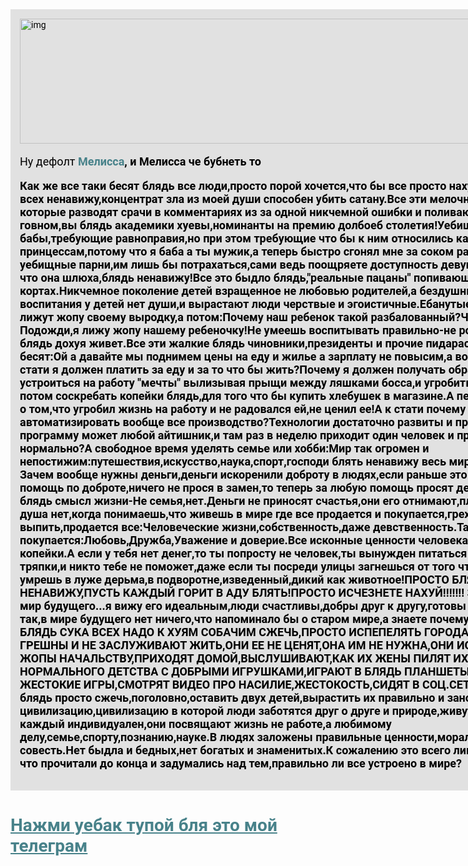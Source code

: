 <!DOCTYPE html>
<html lang="en">
<head>
  <meta charset="UTF-8">
  <meta http-equiv="X-UA-Compatible" content="IE=edge">
  <meta name="viewport" content="width=device-width, initial-scale=1.0">
  <title>Мелисса ахуенная бля</title>
</head>
<body>
  <div>
      <img src="https://sun9-39.userapi.com/impg/zGqeryBb7f67A7v7wgzY66u5FbC9VkJoMnIL0w/8hgIh-Fgs24.jpg?size=803x1012&quality=95&sign=c2bc8fa4ef21dd725c2674e8f7492bd1&type=album" alt="img">
      <p class="title">Ну дефолт <strong><span>Мелисса</span>, и Мелисса че бубнеть то</p>
      <p class="text">Как же все таки бесят блядь все люди,просто порой хочется,что бы все просто нахуй исчезли.Я просто всех ненавижу,концентрат зла из моей души способен убить сатану.Все эти мелочные людишки которые разводят срачи в комментариях из за одной никчемной ошибки и поливают человека говном,вы блядь академики хуевы,номинанты на премию долбоеб столетия!Уебищные бабы,требующие равноправия,но при этом требующие что бы к ним относились как к принцессам,потому что я баба а ты мужик,а теперь быстро сгонял мне за соком раб.Не менее уебищные парни,им лишь бы потрахаться,сами ведь поощряете доступность девушки,а потом пиздите что она шлюха,блядь ненавижу!Все это быдло блядь,"реальные пацаны" попивающие яшку,и курят на кортах.Никчемное поколение детей взращенное не любовью родителей,а бездушным интернетом,без воспитания у детей нет души,и вырастают люди черствые и эгоистичные.Ебанутые родители,которые лижут жопу своему выродку,а потом:Почему наш ребенок такой разбалованный?Что дорогая?Подожди,я лижу жопу нашему ребеночку!Не умеешь воспитывать правильно-не рожай,у нас и так блядь дохуя живет.Все эти жалкие блядь чиновники,президенты и прочие пидарасы,как же они бесят:Ой а давайте мы поднимем цены на еду и жилье а зарплату не повысим,а вообще с какой это стати я должен платить за еду и за то что бы жить?Почему я должен получать образование,что бы устроиться на работу "мечты" вылизывая прыщи между ляшками босса,и угробить всю жизнь,что бы потом соскребать копейки блядь,для того что бы купить хлебушек в магазине.А перед смертью жалеть о том,что угробил жизнь на работу и не радовался ей,не ценил ее!А к стати почему бы не автоматизировать вообще все производство?Технологии достаточно развиты и просто составить программу может любой айтишник,и там раз в неделю приходит один человек и проверяет все ли нормально?А свободное время уделять семье или хобби:Мир так огромен и непостижим:путешествия,искусство,наука,спорт,господи блять ненавижу весь мир,за то что он такой!Зачем вообще нужны деньги,деньги искоренили доброту в людях,если раньше это была просто помощь по доброте,ничего не прося в замен,то теперь за любую помощь просят деньги,деньги теперь блядь смысл жизни-Не семья,нет.Деньги не приносят счастья,они его отнимают,плоть счастлива и душа нет,когда понимаешь,что живешь в мире где все продается и покупается,грех не выпить,продается все:Человеческие жизни,собственность,даже девственность.Так же все покупается:Любовь,Дружба,Уважение и доверие.Все исконные ценности человека продаются за копейки.А если у тебя нет денег,то ты попросту не человек,ты вынужден питаться отходами и носить тряпки,и никто тебе не поможет,даже если ты посреди улицы загнешься от того что неделю не ел!Ты умрешь в луже дерьма,в подворотне,изведенный,дикий как животное!ПРОСТО БЛЯДЬ ВСЕХ НЕНАВИЖУ,ПУСТЬ КАЖДЫЙ ГОРИТ В АДУ БЛЯТЬ!ПРОСТО ИСЧЕЗНЕТЕ НАХУЙ!!!!!!!
Знаете,каким я вижу мир будущего...я вижу его идеальным,люди счастливы,добры друг к другу,готовы помочь за просто так,в мире будущего нет ничего,что напоминало бы о старом мире,а знаете почему?ДА ПОТОМУ ЧТО БЛЯДЬ СУКА ВСЕХ НАДО К ХУЯМ СОБАЧИМ СЖЕЧЬ,ПРОСТО ИСПЕПЕЛЯТЬ ГОРОДА!!!ВСЕ ЛЮДИ ТАМ ГРЕШНЫ И НЕ ЗАСЛУЖИВАЮТ ЖИТЬ,ОНИ ЕЕ НЕ ЦЕНЯТ,ОНА ИМ НЕ НУЖНА,ОНИ ИСПРАВНО ЛИЖУТ ЖОПЫ НАЧАЛЬСТВУ,ПРИХОДЯТ ДОМОЙ,ВЫСЛУШИВАЮТ,КАК ИХ ЖЕНЫ ПИЛЯТ ИХ,А ДЕТИ ВМЕСТО НОРМАЛЬНОГО ДЕТСТВА С ДОБРЫМИ ИГРУШКАМИ,ИГРАЮТ В БЛЯДЬ ПЛАНШЕТЫ И ТЕЛЕФОНЫ В ЖЕСТОКИЕ ИГРЫ,СМОТРЯТ ВИДЕО ПРО НАСИЛИЕ,ЖЕСТОКОСТЬ,СИДЯТ В СОЦ.СЕТЯХ С 6-8 ЛЕТ.Всех блядь просто сжечь,поголовно,оставить двух детей,вырастить их правильно и заново создать цивилизацию,цивилизацию в которой люди заботятся друг о друге и природе,живут в гармонии,ведь каждый индивидуален,они посвящают жизнь не работе,а любимому делу,семье,спорту,познанию,науке.В людях заложены правильные ценности,мораль,честь и совесть.Нет быдла и бедных,нет богатых и знаменитых.К сожалению это всего лишь мечты...
Спасибо что прочитали до конца и задумались над тем,правильно ли все устроено в мире?</p>
  </div>
   <h1> <a href="https://t.me/mephlissa">Нажми уебак тупой бля это мой телеграм</a> </h1>
</body>
</html>


<style>
body {
  font-family: Roboto;
  color: #000;
}
img{
  width: 100%;
  height: 200px;
}
div{
  width: 900px;
  background: #e1e1e1;
  padding: 15px
}
p{
  font-size: 18px;
}
span{
  color: #48828a;
}
a{
  color: #48828a;
}
</style>
